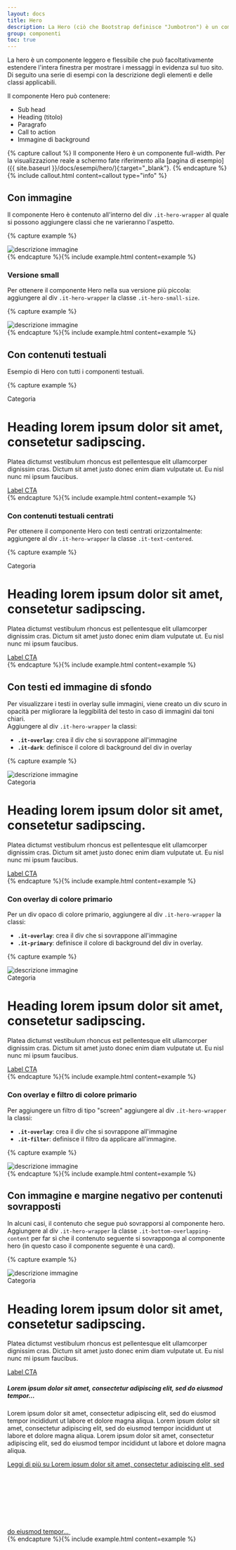 ```yaml
---
layout: docs
title: Hero
description: La Hero (ciò che Bootstrap definisce "Jumbotron") è un componente per la presentazione di contenuti in evidenza.
group: componenti
toc: true
---
```


La hero è un componente leggero e flessibile che può facoltativamente estendere l'intera finestra per mostrare i messaggi in evidenza sul tuo sito.
Di seguito una serie di esempi con la descrizione degli elementi e delle classi applicabili.

Il componente Hero può contenere:

- Sub head
- Heading (titolo)
- Paragrafo
- Call to action
- Immagine di background

{% capture callout %}
Il componente Hero è un componente full-width.
Per la visualizzazione reale a schermo fate riferimento alla [pagina di esempio]({{ site.baseurl }}/docs/esempi/hero/){:target="\_blank"}.
{% endcapture %}{% include callout.html content=callout type="info" %}

## Con immagine

Il componente Hero è contenuto all'interno del div `.it-hero-wrapper` al quale si possono aggiungere classi che ne varieranno l'aspetto.

{% capture example %}

<div class="it-hero-wrapper">
   <div class="img-responsive-wrapper">
      <div class="img-responsive">
         <div class="img-wrapper"><img src="https://animals.sandiegozoo.org/sites/default/files/2016-08/animals_hero_mountains.jpg" title="titolo immagine" alt="descrizione immagine"></div>
      </div>
   </div>
</div>
{% endcapture %}{% include example.html content=example %}

### Versione small

Per ottenere il componente Hero nella sua versione più piccola:  
aggiungere al div `.it-hero-wrapper` la classe `.it-hero-small-size`.

{% capture example %}

<div class="it-hero-wrapper it-hero-small-size">
   <div class="img-responsive-wrapper">
      <div class="img-responsive">
         <div class="img-wrapper"><img src="https://animals.sandiegozoo.org/sites/default/files/2016-08/animals_hero_mountains.jpg" title="titolo immagine" alt="descrizione immagine"></div>
      </div>
   </div>
</div>
{% endcapture %}{% include example.html content=example %}

## Con contenuti testuali

Esempio di Hero con tutti i componenti testuali.

{% capture example %}

<div class="it-hero-wrapper">
  <div class="container">
    <div class="row">
        <div class="col-12">
          <div class="it-hero-text-wrapper bg-dark">
              <span class="it-Categoria">Categoria</span>
              <h1 class="no_toc">Heading lorem ipsum dolor sit amet, consetetur sadipscing.</h1>
              <p class="d-none d-lg-block">Platea dictumst vestibulum rhoncus est pellentesque elit ullamcorper dignissim cras. Dictum sit amet justo donec enim diam vulputate ut. Eu nisl nunc mi ipsum faucibus.</p>
              <div class="it-btn-container"><a class="btn btn-sm btn-outline-primary" href="#">Label CTA</a></div>
          </div>
        </div>
    </div>
  </div>
</div>
{% endcapture %}{% include example.html content=example %}

### Con contenuti testuali centrati

Per ottenere il componente Hero con testi centrati orizzontalmente:  
aggiungere al div `.it-hero-wrapper` la classe `.it-text-centered`.

{% capture example %}

<div class="it-hero-wrapper it-text-centered">
   <div class="container">
      <div class="row">
         <div class="col-12">
            <div class="it-hero-text-wrapper bg-dark">
               <span class="it-Categoria">Categoria</span>
               <h1 class="no_toc">Heading lorem ipsum dolor sit amet, consetetur sadipscing.</h1>
               <p class="d-none d-lg-block">Platea dictumst vestibulum rhoncus est pellentesque elit ullamcorper dignissim cras. Dictum sit amet justo donec enim diam vulputate ut. Eu nisl nunc mi ipsum faucibus.</p>
               <div class="it-btn-container"><a class="btn btn-sm btn-outline-primary" href="#">Label CTA</a></div>
            </div>
         </div>
      </div>
   </div>
</div>
{% endcapture %}{% include example.html content=example %}

## Con testi ed immagine di sfondo

Per visualizzare i testi in overlay sulle immagini, viene creato un div scuro in opacità per migliorare la leggibilità del testo in caso di immagini dai toni chiari.  
Aggiungere al div `.it-hero-wrapper` la classi:  
- **`.it-overlay`**: crea il div che si sovrappone all'immagine
- **`.it-dark`**: definisce il colore di background del div in overlay

{% capture example %}

<div class="it-hero-wrapper it-dark it-overlay">
  <!-- - img-->
  <div class="img-responsive-wrapper">
    <div class="img-responsive">
        <div class="img-wrapper"><img src="https://animals.sandiegozoo.org/sites/default/files/2016-08/animals_hero_mountains.jpg" title="titolo immagine" alt="descrizione immagine"></div>
    </div>
  </div>
  <!-- - texts-->
  <div class="container">
    <div class="row">
        <div class="col-12">
          <div class="it-hero-text-wrapper bg-dark">
              <span class="it-Categoria">Categoria</span>
              <h1 class="no_toc">Heading lorem ipsum dolor sit amet, consetetur sadipscing.</h1>
              <p class="d-none d-lg-block">Platea dictumst vestibulum rhoncus est pellentesque elit ullamcorper dignissim cras. Dictum sit amet justo donec enim diam vulputate ut. Eu nisl nunc mi ipsum faucibus.</p>
              <div class="it-btn-container"><a class="btn btn-sm btn-secondary" href="#">Label CTA</a></div>
          </div>
        </div>
    </div>
  </div>
</div>
{% endcapture %}{% include example.html content=example %}

### Con overlay di colore primario

Per un div opaco di colore primario, aggiungere al div `.it-hero-wrapper` la classi:
- **`.it-overlay`**: crea il div che si sovrappone all'immagine
- **`.it-primary`**: definisce il colore di background del div in overlay.

{% capture example %}

<div class="it-hero-wrapper it-primary it-overlay">
   <!-- - img-->
   <div class="img-responsive-wrapper">
      <div class="img-responsive">
         <div class="img-wrapper"><img src="https://animals.sandiegozoo.org/sites/default/files/2016-08/animals_hero_mountains.jpg" title="titolo immagine" alt="descrizione immagine"></div>
      </div>
   </div>
   <!-- - texts-->
   <div class="container">
      <div class="row">
         <div class="col-12">
            <div class="it-hero-text-wrapper bg-dark">
               <span class="it-Categoria">Categoria</span>
               <h1 class="no_toc">Heading lorem ipsum dolor sit amet, consetetur sadipscing.</h1>
               <p class="d-none d-lg-block">Platea dictumst vestibulum rhoncus est pellentesque elit ullamcorper dignissim cras. Dictum sit amet justo donec enim diam vulputate ut. Eu nisl nunc mi ipsum faucibus.</p>
               <div class="it-btn-container"><a class="btn btn-sm btn-outline-primary" href="#">Label CTA</a></div>
            </div>
         </div>
      </div>
   </div>
</div>
{% endcapture %}{% include example.html content=example %}

### Con overlay e filtro di colore primario

Per aggiungere un filtro di tipo "screen" aggiungere al div `.it-hero-wrapper` la classi:
- **`.it-overlay`**: crea il div che si sovrappone all'immagine
- **`.it-filter`**: definisce il filtro da applicare all'immagine.

{% capture example %}

<div class="it-hero-wrapper it-filter it-overlay">
   <div class="img-responsive-wrapper">
      <div class="img-responsive">
         <div class="img-wrapper"><img src="https://animals.sandiegozoo.org/sites/default/files/2016-08/animals_hero_mountains.jpg" title="titolo immagine" alt="descrizione immagine"></div>
      </div>
   </div>
</div>
{% endcapture %}{% include example.html content=example %}

## Con immagine e margine negativo per contenuti sovrapposti

In alcuni casi, il contenuto che segue può sovrapporsi al componente hero.
Aggiungere al div `.it-hero-wrapper` la classe `.it-bottom-overlapping-content` per far sì che il contenuto seguente si sovrapponga al componente hero (in questo caso il componente seguente è una card).

{% capture example %}

<div class="it-hero-wrapper it-dark it-overlay it-bottom-overlapping-content">
   <div class="img-responsive-wrapper">
      <div class="img-responsive">
         <div class="img-wrapper"><img src="https://animals.sandiegozoo.org/sites/default/files/2016-08/animals_hero_mountains.jpg" title="titolo immagine" alt="descrizione immagine"></div>
      </div>
   </div>
   <div class="container">
      <div class="row">
         <div class="col-12">
            <div class="it-hero-text-wrapper bg-dark">
               <span class="it-Categoria">Categoria</span>
               <h1 class="no_toc">Heading lorem ipsum dolor sit amet, consetetur sadipscing.</h1>
               <p class="d-none d-lg-block">Platea dictumst vestibulum rhoncus est pellentesque elit ullamcorper dignissim cras. Dictum sit amet justo donec enim diam vulputate ut. Eu nisl nunc mi ipsum faucibus.</p>
               <div class="it-btn-container"><a class="btn btn-sm btn-secondary" href="#">Label CTA</a></div>
            </div>
         </div>
      </div>
   </div>
</div>
<div class="container">
   <div class="row">
      <div class="col-12">
         <div class="card-wrapper card-space">
            <div class="card card-bg">
               <div class="card-body">
                  <div class="row">
                    <div class="col-12 col-lg-10 offset-lg-1">
                      <h5 class="card-title">Lorem ipsum dolor sit amet, consectetur adipiscing elit, sed do eiusmod tempor…</h5>
                      <p class="card-text">Lorem ipsum dolor sit amet, consectetur adipiscing elit, sed do eiusmod tempor incididunt ut labore et dolore magna aliqua. Lorem ipsum dolor sit amet, consectetur adipiscing elit, sed do eiusmod tempor incididunt ut labore et dolore magna aliqua. Lorem ipsum dolor sit amet, consectetur adipiscing elit, sed do eiusmod tempor incididunt ut labore et dolore magna aliqua.</p>
                      <a class="read-more" href="#">
                        <span class="text">Leggi di più</span>
                        <span class="visually-hidden">su Lorem ipsum dolor sit amet, consectetur adipiscing elit, sed do eiusmod tempor…</span>
                        <svg class="icon">
                            <use href="{{ site.baseurl }}/dist/svg/sprites.svg#it-arrow-right"></use>
                        </svg>
                      </a>
                    </div>
                  </div>
               </div>
            </div>
         </div>
      </div>
   </div>
</div>
{% endcapture %}{% include example.html content=example %}
